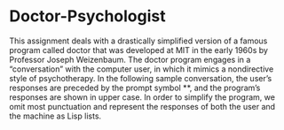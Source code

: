 # Doctor-Psychologist
This assignment deals with a drastically simplified version of a famous program called doctor that was
developed at MIT in the early 1960s by Professor Joseph Weizenbaum. The doctor program engages in
a “conversation” with the computer user, in which it mimics a nondirective style of psychotherapy. In the
following sample conversation, the user’s responses are preceded by the prompt symbol **, and the program’s
responses are shown in upper case. In order to simplify the program, we omit most punctuation and represent
the responses of both the user and the machine as Lisp lists.
